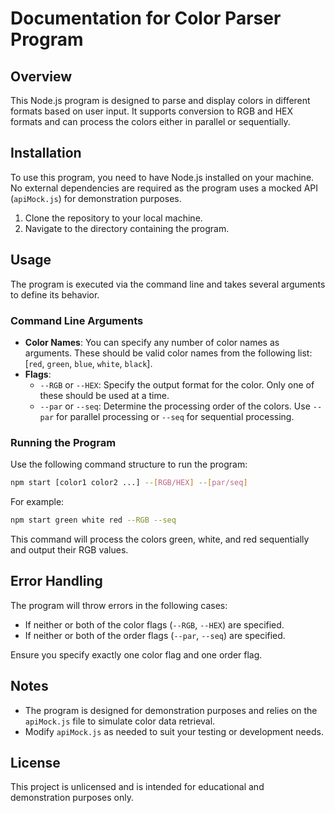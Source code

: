 # Documentation for Color Parser Program

## Overview

This Node.js program is designed to parse and display colors in different formats based on user input. It supports conversion to RGB and HEX formats and can process the colors either in parallel or sequentially.

## Installation

To use this program, you need to have Node.js installed on your machine. No external dependencies are required as the program uses a mocked API (`apiMock.js`) for demonstration purposes.

1. Clone the repository to your local machine.
2. Navigate to the directory containing the program.

## Usage

The program is executed via the command line and takes several arguments to define its behavior.

### Command Line Arguments

-   **Color Names**: You can specify any number of color names as arguments. These should be valid color names from the following list: [`red`, `green`, `blue`, `white`, `black`].
-   **Flags**:
    -   `--RGB` or `--HEX`: Specify the output format for the color. Only one of these should be used at a time.
    -   `--par` or `--seq`: Determine the processing order of the colors. Use `--par` for parallel processing or `--seq` for sequential processing.

### Running the Program

Use the following command structure to run the program:

```bash
npm start [color1 color2 ...] --[RGB/HEX] --[par/seq]
```

For example:

```bash
npm start green white red --RGB --seq
```

This command will process the colors green, white, and red sequentially and output their RGB values.

## Error Handling

The program will throw errors in the following cases:

-   If neither or both of the color flags (`--RGB`, `--HEX`) are specified.
-   If neither or both of the order flags (`--par`, `--seq`) are specified.

Ensure you specify exactly one color flag and one order flag.

## Notes

-   The program is designed for demonstration purposes and relies on the `apiMock.js` file to simulate color data retrieval.
-   Modify `apiMock.js` as needed to suit your testing or development needs.

## License

This project is unlicensed and is intended for educational and demonstration purposes only.

